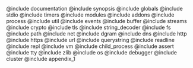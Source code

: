 @include documentation
@include synopsis
@include globals
@include stdio
@include timers
@include modules
@include addons
@include process
@include util
@include events
@include buffer
@include streams
@include crypto
@include tls
@include string_decoder
@include fs
@include path
@include net
@include dgram
@include dns
@include http
@include https
@include url
@include querystring
@include readline
@include repl
@include vm
@include child_process
@include assert
@include tty
@include zlib
@include os
@include debugger
@include cluster
@include appendix_1
